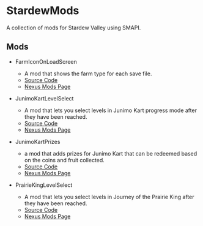 # StardewMods
 
A collection of mods for Stardew Valley using SMAPI.

## Mods

- FarmIconOnLoadScreen
  - A mod that shows the farm type for each save file.
  - [Source Code](https://github.com/BradyBromley/StardewMods/tree/main/FarmIconOnLoadScreen)
  - [Nexus Mods Page](https://www.nexusmods.com/stardewvalley/mods/24344)

- JunimoKartLevelSelect
  - A mod that lets you select levels in Junimo Kart progress mode after they have been reached.
  - [Source Code](https://github.com/BradyBromley/StardewMods/tree/main/JunimoKartLevelSelect)
  - [Nexus Mods Page](https://www.nexusmods.com/stardewvalley/mods/25140)

- JunimoKartPrizes
  - a mod that adds prizes for Junimo Kart that can be redeemed based on the coins and fruit collected.
  - [Source Code](https://github.com/BradyBromley/StardewMods/tree/main/JunimoKartPrizes)
  - [Nexus Mods Page](https://www.nexusmods.com/stardewvalley/mods/25968)

- PrairieKingLevelSelect
  - A mod that lets you select levels in Journey of the Prairie King after they have been reached.
  - [Source Code](https://github.com/BradyBromley/StardewMods/tree/main/PrairieKingLevelSelect)
  - [Nexus Mods Page](https://www.nexusmods.com/stardewvalley/mods/26183)
